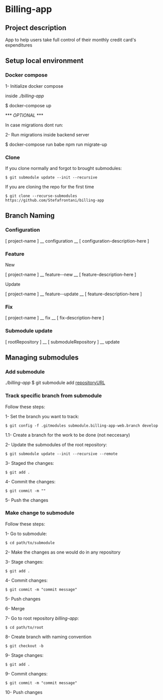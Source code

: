 # Billing-app


## Project description
App to help users take full control of their monthly credit card's expenditures

## Setup local environment

### Docker compose

1- Initialize docker compose

  inside _./billing-app_
  
  $ docker-compose up

*** _OPTIONAL_ ***

In case migrations dont run:

2- Run migrations inside backend server

  $ docker-compose run babe npm run migrate-up

### Clone

If you clone normally and forgot to brought submodules:

    $ git submodule update --init --recursive

If you are cloning the repo for the first time

    $ git clone --recurse-submodules https://github.com/Stefafrontani/billing-app

## Branch Naming

### Configuration

[ project-name ] __ configuration __ [ configuration-description-here ]

### Feature

New 

[ project-name ] __ feature--new __ [ feature-description-here ]

Update

[ project-name ] __ feature--update __ [ feature-description-here ]

### Fix
[ project-name ] __ fix __ [ fix-description-here ]

### Submodule update

[ rootRepository ] __ [ submoduleRepository ] __ update

## Managing submodules

### Add submodule

_./billing-app_
    $ git submodule add [repositoryURL](http://github.com/stefafrontani/billing-app-web)

### Track specific branch from submodule
Follow these steps:

1- Set the branch you want to track:
    
    $ git config -f .gitmodules submodule.billing-app-web.branch develop
    
1.1- Create a branch for the work to be done (not neccesary)

2- Update the submodules of the root repository:

    $ git submodule update --init --recursive --remote

3- Staged the changes:

    $ git add .

4- Commit the changes:

    $ git commit -m ""

5- Push the changes


### Make change to submodule
Follow these steps:

1- Go to submodule:

    $ cd path/to/submodule

2- Make the changes as one would do in any repository

3- Stage changes:

    $ git add .

4- Commit changes:

    $ git commit -m "commit message"

5- Push changes

6- Merge

7- Go to root repository _billing-app_:

    $ cd path/to/root

8- Create branch with naming convention

    $ git checkout -b 

9- Stage changes:

    $ git add . 

9- Commit changes:

    $ git commit -m "commit message"

10- Push changes
